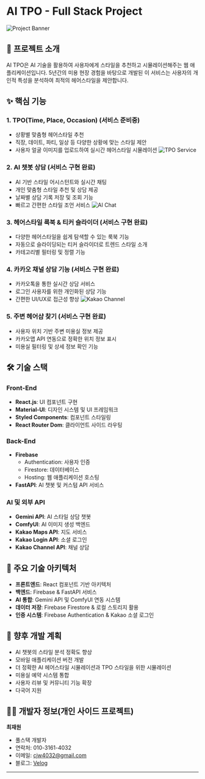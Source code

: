 # AI TPO - Full Stack Project
![Project Banner](https://via.placeholder.com/1200x300?text=AI+Hair+Solution)

## 📱 프로젝트 소개
AI TPO은 AI 기술을 활용하여 사용자에게 스타일을 추천하고 시뮬레이션해주는 웹 애플리케이션입니다. 
5년간의 미용 현장 경험을 바탕으로 개발된 이 서비스는 사용자의 개인적 특성을 분석하여 최적의 헤어스타일을 제안합니다.

## ✨ 핵심 기능

### 1. TPO(Time, Place, Occasion) (서비스 준비중)
- 상황별 맞춤형 헤어스타일 추천
- 직장, 데이트, 파티, 일상 등 다양한 상황에 맞는 스타일 제안
- 사용자 얼굴 이미지를 업로드하여 실시간 헤어스타일 시뮬레이션
![TPO Service](https://via.placeholder.com/800x400?text=TPO+Service+Screenshot)

### 2. AI 챗봇 상담 (서비스 구현 완료)
- AI 기반 스타일 어시스턴트와 실시간 채팅
- 개인 맞춤형 스타일 추천 및 상담 제공
- 날짜별 상담 기록 저장 및 조회 기능
- 빠르고 간편한 스타일 조언 서비스
![AI Chat](https://via.placeholder.com/800x400?text=AI+Style+Assistant+Chat)

### 3. 헤어스타일 룩북 & 티커 슬라이더 (서비스 구현 완료)
- 다양한 헤어스타일을 쉽게 탐색할 수 있는 룩북 기능
- 자동으로 슬라이딩되는 티커 슬라이더로 트렌드 스타일 소개
- 카테고리별 필터링 및 정렬 기능

### 4. 카카오 채널 상담 기능 (서비스 구현 완료)
- 카카오톡을 통한 실시간 상담 서비스
- 로그인 사용자를 위한 개인화된 상담 기능
- 간편한 UI/UX로 접근성 향상
![Kakao Channel](https://via.placeholder.com/800x400?text=Kakao+Channel+Consultation)

### 5. 주변 헤어샵 찾기 (서비스 구현 완료)
- 사용자 위치 기반 주변 미용실 정보 제공
- 카카오맵 API 연동으로 정확한 위치 정보 표시
- 미용실 필터링 및 상세 정보 확인 기능

## 🛠️ 기술 스택

### Front-End
- **React.js**: UI 컴포넌트 구현
- **Material-UI**: 디자인 시스템 및 UI 프레임워크
- **Styled Components**: 컴포넌트 스타일링
- **React Router Dom**: 클라이언트 사이드 라우팅

### Back-End
- **Firebase**
  - Authentication: 사용자 인증
  - Firestore: 데이터베이스
  - Hosting: 웹 애플리케이션 호스팅
- **FastAPI**: AI 챗봇 및 커스텀 API 서비스

### AI 및 외부 API
- **Gemini API**: AI 스타일 상담 챗봇
- **ComfyUI**: AI 이미지 생성 백엔드
- **Kakao Maps API**: 지도 서비스
- **Kakao Login API**: 소셜 로그인
- **Kakao Channel API**: 채널 상담

## 📂 주요 기술 아키텍처
- **프론트엔드**: React 컴포넌트 기반 아키텍처
- **백엔드**: Firebase & FastAPI 서비스
- **AI 통합**: Gemini API 및 ComfyUI 연동 시스템
- **데이터 저장**: Firebase Firestore & 로컬 스토리지 활용
- **인증 시스템**: Firebase Authentication & Kakao 소셜 로그인

## 🔮 향후 개발 계획
- AI 챗봇의 스타일 분석 정확도 향상
- 모바일 애플리케이션 버전 개발
- 더 정확한 AI 헤어스타일 시뮬레이션과 TPO 스타일을 위한 시뮬레이션 
- 미용실 예약 시스템 통합 
- 사용자 리뷰 및 커뮤니티 기능 확장
- 다국어 지원

## 👨‍💻 개발자 정보(개인 사이드 프로젝트)
**최재원**
- 풀스택 개발자
- 연락처: 010-3161-4032
- 이메일: cjw4032@gmail.com
- 블로그: [Velog](https://velog.io/@cjw4032/posts)
---
